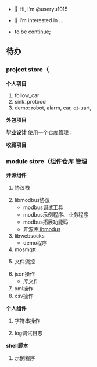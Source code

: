 - 👋 Hi, I’m @useryu1015
- 👀 I’m interested in ...

- to be continue;




## 待办

### project store（
**个人项目**
1. follow_car
2. sink_protocol
3. demo: robot, alarm, car, qt-uart, 

**外包项目**

**毕业设计**
使用一个仓库管理：

**收藏项目**


### module store（组件仓库 管理

**开源组件**
1) 协议栈 
2. libmodbus协议    
    * modbus调试工具    
    * modbus示例程序、业务程序  
    * modbus拓展功能码  
    * 开源库[libmodus](https://github.com/stephane/libmodbus)   
3. libwebsocks  
    * demo程序
4. mosmqtt
   
5) 文件流控  
6. json操作   
    * 库文件   
7. xml操作   
8. csv操作    


**个人组件**
1) 字符串操作

    
2) log调试日志

**shell脚本**
1. 示例程序


<!---
useryu1015/useryu1015 is a ✨ special ✨ repository because its `README.md` (this file) appears on your GitHub profile.
You can click the Preview link to take a look at your changes.
--->



